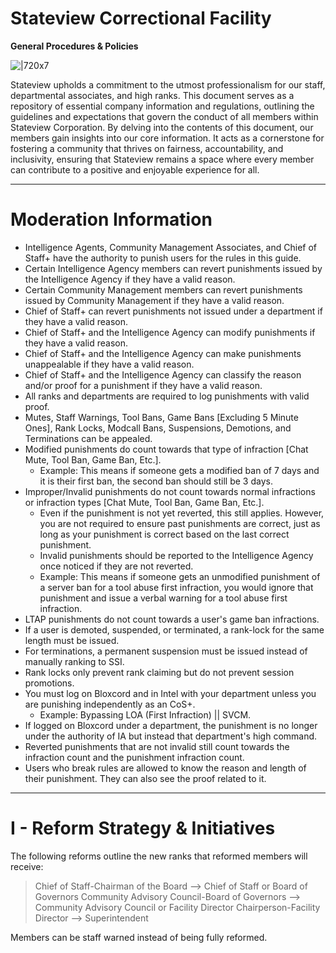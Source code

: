 # **Stateview Correctional Facility**
**General Procedures & Policies**

![|720x7](upload://dKMei7dM4sB9JlFMy9V7oxqKAb "short line")

Stateview upholds a commitment to the utmost professionalism for our staff, departmental associates, and high ranks. This document serves as a repository of essential company information and regulations, outlining the guidelines and expectations that govern the conduct of all members within Stateview Corporation. By delving into the contents of this document, our members gain insights into our core information. It acts as a cornerstone for fostering a community that thrives on fairness, accountability, and inclusivity, ensuring that Stateview remains a space where every member can contribute to a positive and enjoyable experience for all.

---

# **Moderation Information**
* Intelligence Agents, Community Management Associates, and Chief of Staff+ have the authority to punish users for the rules in this guide.
* Certain Intelligence Agency members can revert punishments issued by the Intelligence Agency if they have a valid reason.
* Certain Community Management members can revert punishments issued by Community Management if they have a valid reason.
* Chief of Staff+ can revert punishments not issued under a department if they have a valid reason.
* Chief of Staff+ and the Intelligence Agency can modify punishments if they have a valid reason.
* Chief of Staff+ and the Intelligence Agency can make punishments unappealable if they have a valid reason.
* Chief of Staff+ and the Intelligence Agency can classify the reason and/or proof for a punishment if they have a valid reason.
* All ranks and departments are required to log punishments with valid proof.
* Mutes, Staff Warnings, Tool Bans, Game Bans [Excluding 5 Minute Ones], Rank Locks, Modcall Bans, Suspensions, Demotions, and Terminations can be appealed.
* Modified punishments do count towards that type of infraction [Chat Mute, Tool Ban, Game Ban, Etc.].
  * Example: This means if someone gets a modified ban of 7 days and it is their first ban, the second ban should still be 3 days.
* Improper/Invalid punishments do not count towards normal infractions or infraction types [Chat Mute, Tool Ban, Game Ban, Etc.].
  * Even if the punishment is not yet reverted, this still applies. However, you are not required to ensure past punishments are correct, just as long as your punishment is correct based on the last correct punishment.
  * Invalid punishments should be reported to the Intelligence Agency once noticed if they are not reverted.
  * Example: This means if someone gets an unmodified punishment of a server ban for a tool abuse first infraction, you would ignore that punishment and issue a verbal warning for a tool abuse first infraction.
* LTAP punishments do not count towards a user's game ban infractions.
* If a user is demoted, suspended, or terminated, a rank-lock for the same length must be issued.
* For terminations, a permanent suspension must be issued instead of manually ranking to SSI.
* Rank locks only prevent rank claiming but do not prevent session promotions.
* You must log on Bloxcord and in Intel with your department unless you are punishing independently as an CoS+.
  * Example: Bypassing LOA (First Infraction) || SVCM.
* If logged on Bloxcord under a department, the punishment is no longer under the authority of IA but instead that department's high command.
* Reverted punishments that are not invalid still count towards the infraction count and the punishment infraction count.
* Users who break rules are allowed to know the reason and length of their punishment. They can also see the proof related to it.

---

# I - Reform Strategy & Initiatives

The following reforms outline the new ranks that reformed members will receive:
> Chief of Staff-Chairman of the Board --> Chief of Staff or Board of Governors
> Community Advisory Council-Board of Governors --> Community Advisory Council or Facility Director
> Chairperson-Facility Director --> Superintendent

Members can be staff warned instead of being fully reformed.
